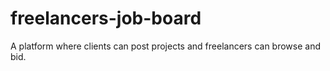 # freelancers-job-board
A platform where clients can post projects and freelancers can browse and bid.
